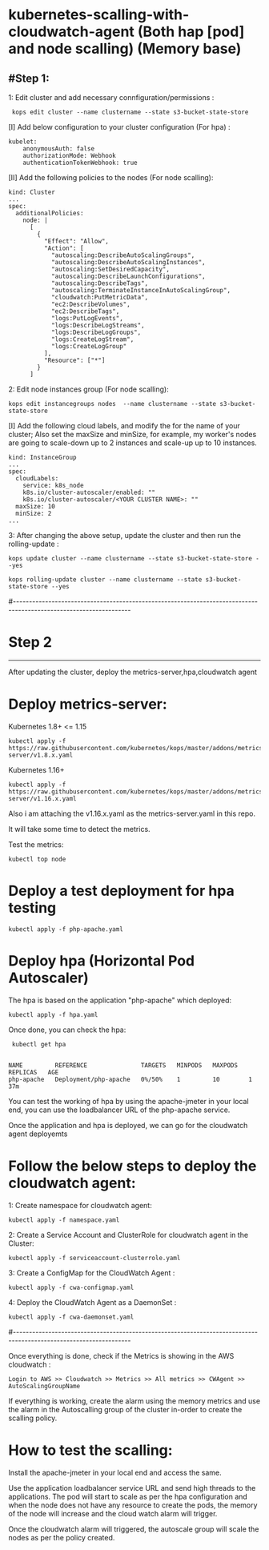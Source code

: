 # kubernetes-scalling-with-cloudwatch-agent (Both hap [pod] and node scalling) (Memory base)
  
  
 #Step 1:
 ----------------
 
1: Edit cluster and add necessary connfiguration/permissions :
 
     kops edit cluster --name clustername --state s3-bucket-state-store
     
 [I] Add below configuration to your cluster configuration (For hpa) : 

    kubelet:
        anonymousAuth: false
        authorizationMode: Webhook
        authenticationTokenWebhook: true
        
  [II] Add the following policies to the nodes (For node scalling):
   
    kind: Cluster 
    ... 
    spec: 
      additionalPolicies:
        node: |
          [
            {
              "Effect": "Allow",
              "Action": [
                "autoscaling:DescribeAutoScalingGroups",
                "autoscaling:DescribeAutoScalingInstances",
                "autoscaling:SetDesiredCapacity",
                "autoscaling:DescribeLaunchConfigurations",
                "autoscaling:DescribeTags",
                "autoscaling:TerminateInstanceInAutoScalingGroup",
                "cloudwatch:PutMetricData",
                "ec2:DescribeVolumes",
                "ec2:DescribeTags",
                "logs:PutLogEvents",
                "logs:DescribeLogStreams",
                "logs:DescribeLogGroups",
                "logs:CreateLogStream",
                "logs:CreateLogGroup"
              ],
              "Resource": ["*"]
            }
          ]


2: Edit node instances group (For node scalling):

    kops edit instancegroups nodes  --name clustername --state s3-bucket-state-store
    
  [I] Add the following cloud labels, and modify the for the name of your cluster; Also set the maxSize and minSize, for example, my worker's nodes are going to scale-down up to 2 instances and scale-up up to 10 instances.
  
    kind: InstanceGroup 
    ... 
    spec: 
      cloudLabels: 
        service: k8s_node 
        k8s.io/cluster-autoscaler/enabled: "" 
        k8s.io/cluster-autoscaler/<YOUR CLUSTER NAME>: "" 
      maxSize: 10 
      minSize: 2 
    ...
  
3: After changing the above setup, update the cluster and then run the rolling-update :

    kops update cluster --name clustername --state s3-bucket-state-store --yes
    
    kops rolling-update cluster --name clustername --state s3-bucket-state-store --yes
#------------------------------------------------------------------------------------------------------------------

    
    
# Step 2
--------------

After updating the cluster, deploy the metrics-server,hpa,cloudwatch agent 


# Deploy metrics-server:

Kubernetes 1.8+ <= 1.15

    kubectl apply -f https://raw.githubusercontent.com/kubernetes/kops/master/addons/metrics-server/v1.8.x.yaml
    
Kubernetes 1.16+

    kubectl apply -f https://raw.githubusercontent.com/kubernetes/kops/master/addons/metrics-server/v1.16.x.yaml
    
Also i am attaching the v1.16.x.yaml as the metrics-server.yaml in this repo.


It will take some time to detect the metrics.

Test the metrics:
 
    kubectl top node
    
# Deploy a test deployment for hpa testing

    kubectl apply -f php-apache.yaml
    
# Deploy hpa (Horizontal Pod Autoscaler)

The hpa is based on the application "php-apache" which deployed:

    kubectl apply -f hpa.yaml
    
Once done, you can check the hpa:

     kubectl get hpa


    NAME         REFERENCE               TARGETS   MINPODS   MAXPODS   REPLICAS   AGE
    php-apache   Deployment/php-apache   0%/50%    1         10        1          37m
    
You can test the working of hpa by using the apache-jmeter in your local end, you can use the loadbalancer URL of the php-apache service.

Once the application and hpa is deployed, we can go for the cloudwatch agent deployemts



# Follow the below steps to deploy the cloudwatch agent:



1: Create namespace for cloudwatch agent:

    kubectl apply -f namespace.yaml
    
2: Create a Service Account and ClusterRole for cloudwatch agent in the Cluster:

    kubectl apply -f serviceaccount-clusterrole.yaml
    
3: Create a ConfigMap for the CloudWatch Agent :

    kubectl apply -f cwa-configmap.yaml
    
4: Deploy the CloudWatch Agent as a DaemonSet :

    kubectl apply -f cwa-daemonset.yaml
    
#------------------------------------------------------------------------------------------------------------------

Once everything is done, check if the Metrics is showing in the AWS cloudwatch :

    Login to AWS >> Cloudwatch >> Metrics >> All metrics >> CWAgent >> AutoScalingGroupName 
    
If everything is working, create the alarm using the memory metrics and use the alarm in the Autoscalling group of the cluster in-order to create the scalling policy.


# How to test the scalling:

Install the apache-jmeter in your local end and access the same.

Use the application loadbalancer service URL and send high threads to the applications. The pod will start to scale as per the hpa configuration and when the node does not have any resource to create the pods, the memory of the node will increase and the cloud watch alarm will trigger. 

Once the cloudwatch alarm will triggered, the autoscale group will scale the nodes as per the policy created.
    
